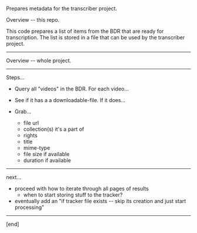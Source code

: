 Prepares metadata for the transcriber project. 

Overview -- this repo.

This code prepares a list of items from the BDR that are ready for transcription. The list is stored in a file that can be used by the transcriber project.

---

Overview -- whole project.

---

Steps...

- Query all "videos" in the BDR. For each video...

- See if it has a a downloadable-file. If it does...

- Grab...
    - file url
    - collection(s) it's a part of
    - rights
    - title
    - mime-type
    - file size if available
    - duration if available    

---

next...
- proceed with how to iterate through all pages of results
    - when to start storing stuff to the tracker?
- eventually add an "if tracker file exists -- skip its creation and just start processing"

---

[end]